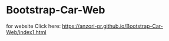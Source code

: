 # Bootstrap-Car-Web
for website Click here: https://anzori-pr.github.io/Bootstrap-Car-Web/index1.html
